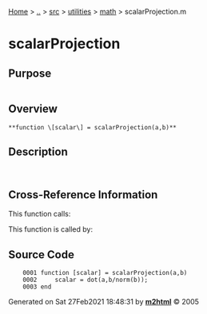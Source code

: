 [Home](../../../../../index.md) \> [..](#) \> [src](../../../../../documentation.md) \> [utilities](#)
\> [math](index.md) \> scalarProjection.m



# scalarProjection

## Purpose 

``` 
```

## Overview 

``` 
**function \[scalar\] = scalarProjection(a,b)**
```

## Description 

```
 

```

## Cross-Reference Information 

This function calls:

This function is called by:

## Source Code 

```
    0001 function [scalar] = scalarProjection(a,b)
    0002     scalar = dot(a,b/norm(b));
    0003 end
```



Generated on Sat 27Feb2021 18:48:31 by
**[m2html](http://www.artefact.tk/software/matlab/m2html/ "Matlab Documentation in HTML")**
© 2005